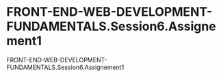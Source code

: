 # FRONT-END-WEB-DEVELOPMENT-FUNDAMENTALS.Session6.Assignement1
FRONT-END-WEB-DEVELOPMENT-FUNDAMENTALS.Session6.Assignement1
